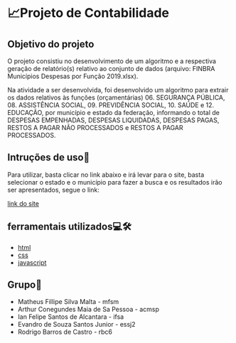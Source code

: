 # 📈Projeto de Contabilidade
## Objetivo do projeto
O projeto consistiu no desenvolvimento de um algoritmo e a respectiva geração de
relatório(s) relativo ao conjunto de dados (arquivo: FINBRA Municípios Despesas por
Função 2019.xlsx).

Na atividade a ser desenvolvida, foi desenvolvido um algoritmo para extrair os dados
relativos às funções (orçamentárias) 06. SEGURANÇA PÚBLICA, 08. ASSISTÊNCIA
SOCIAL, 09. PREVIDÊNCIA SOCIAL, 10. SAÚDE e 12. EDUCAÇÃO, por município e
estado da federação, informando o total de DESPESAS EMPENHADAS, DESPESAS
LIQUIDADAS, DESPESAS PAGAS, RESTOS A PAGAR NÃO PROCESSADOS e RESTOS
A PAGAR PROCESSADOS.

## Intruções de uso📖
Para utilizar, basta clicar no link abaixo e irá levar para o site, basta selecionar o estado e o município para fazer a busca e os resultados irão ser apresentados, segue o link:

[link do site](https://matheusmalta002.github.io/accounting-project/)
## ferramentais utilizados💻🛠️
- [html](https://developer.mozilla.org/pt-BR/docs/Web/HTML)
- [css](https://developer.mozilla.org/pt-BR/docs/Web/CSS)
- [javascript](https://developer.mozilla.org/pt-BR/docs/Web/JavaScript)

## Grupo👷
- Matheus Fillipe Silva Malta - mfsm
- Arthur Conegundes Maia de Sa Pessoa - acmsp
- Ian Felipe Santos de Alcantara - ifsa
- Evandro de Souza Santos Junior - essj2
- Rodrigo Barros de Castro - rbc6
